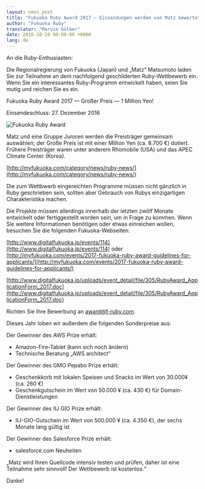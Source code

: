 ```yaml
---
layout: news_post
title: "Fukuoka Ruby Award 2017 — Einsendungen werden von Matz bewertet"
author: "Fukuoka Ruby"
translator: "Marvin Gülker"
date: 2016-10-20 00:00:00 +0000
lang: de
---
```


An die Ruby-Enthusiasten:

Die Regionalregierung von Fukuoka (Japan) und „Matz“ Matsumoto laden
Sie zur Teilnahme an dem nachfolgend geschilderten Ruby-Wettbewerb
ein. Wenn Sie ein interessantes Ruby-Programm entwickelt haben, seien
Sie mutig und reichen Sie es ein.

Fukuoka Ruby Award 2017 — Großer Preis — 1 Million Yen!

Einsendeschluss: 27. Dezember 2016

![Fukuoka Ruby Award](https://www.digitalfukuoka.jp/javascripts/kcfinder/upload/images/fukuokarubyaward2017.png)

Matz und eine Gruppe Juroren werden die Preisträger gemeinsam
auswählen; der Große Preis ist mit einer Million Yen (ca. 8.700 €)
dotiert. Frühere Preisträger waren unter anderem Rhomobile (USA) und
das APEC Climate Center (Korea).

[http://myfukuoka.com/category/news/ruby-news/](http://myfukuoka.com/category/news/ruby-news/)

Die zum Wettbwerb eingereichten Programme müssen nicht gänzlich in Ruby
geschrieben sein, sollten aber Gebrauch von Rubys einzigartigen
Charakteristika machen.

Die Projekte müssen allerdings innerhalb der letzten zwölf Monate
entwickelt oder fertiggestellt worden sein, um in Frage zu
kommen. Wenn Sie weitere Informationen benötigen oder etwas einreichen
wollen, besuchen Sie die folgenden Fukuoka-Webseiten:

[http://www.digitalfukuoka.jp/events/114](http://www.digitalfukuoka.jp/events/114)
oder
[http://myfukuoka.com/events/2017-fukuoka-ruby-award-guidelines-for-applicants/](http://myfukuoka.com/events/2017-fukuoka-ruby-award-guidelines-for-applicants/)

[http://www.digitalfukuoka.jp/uploads/event_detail/file/305/RubyAward_ApplicationForm_2017.doc](http://www.digitalfukuoka.jp/uploads/event_detail/file/305/RubyAward_ApplicationForm_2017.doc)

Richten Sie Ihre Bewerbung an award@f-ruby.com.

Dieses Jahr loben wir außerdem die folgenden Sonderpreise aus:

Der Gewinner des AWS Prize erhält:

* Amazon-Fire-Tablet (kann sich noch ändern)
* Technische Beratung „AWS architect“

Der Gewinner des GMO Pepabo Prize erhält:

* Geschenkkorb mit lokalen Speisen und Snacks im Wert von 30.000¥ (ca. 260 €)
* Geschenkgutschein im Wert von 50.000 ¥ (ca. 430 €) für Domain-Dienstleistungen

Der Gewinner des IIJ GIO Prize erhält:

* IIJ-GIO-Gutschein im Wert von 500.000 ¥ (ca. 4.350 €), der sechs Monate lang gültig ist

Der Gewinner des Salesforce Prize erhält:

* salesforce.com Neuheiten

„Matz wird Ihren Quellcode intensiv testen und prüfen, daher ist eine Teilnahme
sehr sinnvoll! Der Wettbewerb ist kostenlos.“

Danke!
